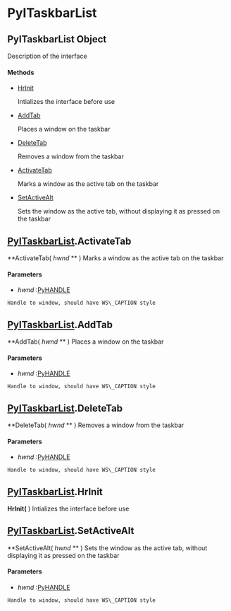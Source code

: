 # PyITaskbarList

## PyITaskbarList Object

Description of the interface

#### Methods


  - [HrInit](PyITaskbarList.md#pyitaskbarlisthrinit)

    Intializes the interface before use&nbsp;

  - [AddTab](PyITaskbarList.md#pyitaskbarlistaddtab)

    Places a window on the taskbar&nbsp;

  - [DeleteTab](PyITaskbarList.md#pyitaskbarlistdeletetab)

    Removes a window from the taskbar&nbsp;

  - [ActivateTab](PyITaskbarList.md#pyitaskbarlistactivatetab)

    Marks a window as the active tab on the taskbar&nbsp;

  - [SetActiveAlt](PyITaskbarList.md#pyitaskbarlistsetactivealt)

    Sets the window as the active tab, without displaying it as pressed on the taskbar&nbsp;

## [PyITaskbarList](#pyitaskbarlist)\.ActivateTab

 **ActivateTab\( *hwnd* ** \)
Marks a window as the active tab on the taskbar

#### Parameters


  -  *hwnd* :[PyHANDLE](#pyhandle)

    Handle to window, should have WS\_CAPTION style

## [PyITaskbarList](#pyitaskbarlist)\.AddTab

 **AddTab\( *hwnd* ** \)
Places a window on the taskbar

#### Parameters


  -  *hwnd* :[PyHANDLE](#pyhandle)

    Handle to window, should have WS\_CAPTION style

## [PyITaskbarList](#pyitaskbarlist)\.DeleteTab

 **DeleteTab\( *hwnd* ** \)
Removes a window from the taskbar

#### Parameters


  -  *hwnd* :[PyHANDLE](#pyhandle)

    Handle to window, should have WS\_CAPTION style

## [PyITaskbarList](#pyitaskbarlist)\.HrInit

 **HrInit\(** \)
Intializes the interface before use

## [PyITaskbarList](#pyitaskbarlist)\.SetActiveAlt

 **SetActiveAlt\( *hwnd* ** \)
Sets the window as the active tab, without displaying it as pressed on the taskbar

#### Parameters


  -  *hwnd* :[PyHANDLE](#pyhandle)

    Handle to window, should have WS\_CAPTION style